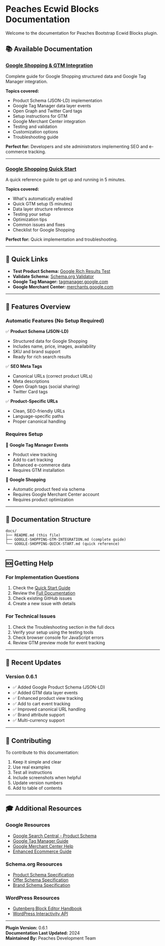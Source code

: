 # Peaches Ecwid Blocks Documentation

Welcome to the documentation for Peaches Bootstrap Ecwid Blocks plugin.

## 📚 Available Documentation

### [Google Shopping & GTM Integration](./GOOGLE-SHOPPING-GTM-INTEGRATION.md)
Complete guide for Google Shopping structured data and Google Tag Manager integration.

**Topics covered:**
- Product Schema (JSON-LD) implementation
- Google Tag Manager data layer events
- Open Graph and Twitter Card tags
- Setup instructions for GTM
- Google Merchant Center integration
- Testing and validation
- Customization options
- Troubleshooting guide

**Perfect for:** Developers and site administrators implementing SEO and e-commerce tracking.

---

### [Google Shopping Quick Start](./GOOGLE-SHOPPING-QUICK-START.md)
A quick reference guide to get up and running in 5 minutes.

**Topics covered:**
- What's automatically enabled
- Quick GTM setup (5 minutes)
- Data layer structure reference
- Testing your setup
- Optimization tips
- Common issues and fixes
- Checklist for Google Shopping

**Perfect for:** Quick implementation and troubleshooting.

---

## 🚀 Quick Links

- **Test Product Schema:** [Google Rich Results Test](https://search.google.com/test/rich-results)
- **Validate Schema:** [Schema.org Validator](https://validator.schema.org/)
- **Google Tag Manager:** [tagmanager.google.com](https://tagmanager.google.com/)
- **Google Merchant Center:** [merchants.google.com](https://merchants.google.com/)

---

## 🎯 Features Overview

### Automatic Features (No Setup Required)

✅ **Product Schema (JSON-LD)**
- Structured data for Google Shopping
- Includes name, price, images, availability
- SKU and brand support
- Ready for rich search results

✅ **SEO Meta Tags**
- Canonical URLs (correct product URLs)
- Meta descriptions
- Open Graph tags (social sharing)
- Twitter Card tags

✅ **Product-Specific URLs**
- Clean, SEO-friendly URLs
- Language-specific paths
- Proper canonical handling

### Requires Setup

🔧 **Google Tag Manager Events**
- Product view tracking
- Add to cart tracking
- Enhanced e-commerce data
- Requires GTM installation

🔧 **Google Shopping**
- Automatic product feed via schema
- Requires Google Merchant Center account
- Requires product optimization

---

## 📖 Documentation Structure

```
docs/
├── README.md (this file)
├── GOOGLE-SHOPPING-GTM-INTEGRATION.md (complete guide)
└── GOOGLE-SHOPPING-QUICK-START.md (quick reference)
```

---

## 🆘 Getting Help

### For Implementation Questions
1. Check the [Quick Start Guide](./GOOGLE-SHOPPING-QUICK-START.md)
2. Review the [Full Documentation](./GOOGLE-SHOPPING-GTM-INTEGRATION.md)
3. Check existing GitHub issues
4. Create a new issue with details

### For Technical Issues
1. Check the Troubleshooting section in the full docs
2. Verify your setup using the testing tools
3. Check browser console for JavaScript errors
4. Review GTM preview mode for event tracking

---

## 🔄 Recent Updates

### Version 0.6.1
- ✅ Added Google Product Schema (JSON-LD)
- ✅ Added GTM data layer events
- ✅ Enhanced product view tracking
- ✅ Add to cart event tracking
- ✅ Improved canonical URL handling
- ✅ Brand attribute support
- ✅ Multi-currency support

---

## 📝 Contributing

To contribute to this documentation:

1. Keep it simple and clear
2. Use real examples
3. Test all instructions
4. Include screenshots when helpful
5. Update version numbers
6. Add to table of contents

---

## 🎓 Additional Resources

### Google Resources
- [Google Search Central - Product Schema](https://developers.google.com/search/docs/appearance/structured-data/product)
- [Google Tag Manager Guide](https://support.google.com/tagmanager)
- [Google Merchant Center Help](https://support.google.com/merchants)
- [Enhanced Ecommerce Guide](https://developers.google.com/analytics/devguides/collection/ua/gtm/enhanced-ecommerce)

### Schema.org Resources
- [Product Schema Specification](https://schema.org/Product)
- [Offer Schema Specification](https://schema.org/Offer)
- [Brand Schema Specification](https://schema.org/Brand)

### WordPress Resources
- [Gutenberg Block Editor Handbook](https://developer.wordpress.org/block-editor/)
- [WordPress Interactivity API](https://developer.wordpress.org/block-editor/reference-guides/interactivity-api/)

---

**Plugin Version:** 0.6.1  
**Documentation Last Updated:** 2024  
**Maintained By:** Peaches Development Team